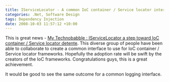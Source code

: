 ```yaml
---
title: IServiceLocator - A common IoC container / Service locator interface
categories: .Net, Software Design
tags: Dependency Injection
date: 2008-10-03 11:57:12 +10:00
---
```


This is great news - [My Technobabble : IServiceLocator a step toward IoC container / Service locator detente][0]. This diverse group of people have been able to collaborate to create a common interface to use for IoC container / Service locator frameworks. Hopefully the adoption rate will be swift by the creators of the IoC frameworks. Congratulations guys, this is a great achievement.

It would be good to see the same outcome for a common logging interface.

[0]: http://blogs.msdn.com/gblock/archive/2008/10/02/iservicelocator-a-step-toward-ioc-container-service-locator-detente.aspx
